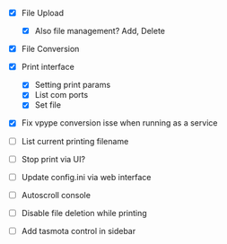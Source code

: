 - [x] File Upload
  - [x] Also file management? Add, Delete
- [x] File Conversion
- [x] Print interface
  - [x] Setting print params
  - [x] List com ports
  - [x] Set file
- [x] Fix vpype conversion isse when running as a service

- [ ] List current printing filename
- [ ] Stop print via UI?
- [ ] Update config.ini via web interface
- [ ] Autoscroll console
- [ ] Disable file deletion while printing
- [ ] Add tasmota control in sidebar
